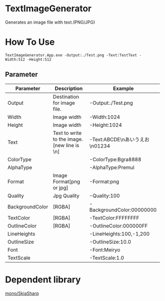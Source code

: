 # TextImageGenerator
Generates an image file with text.(PNG/JPG)

# How To Use
```
TextImageGenerator.App.exe -Output:./Test.png -Text:TestText -Width:512 -Height:512
```

## Parameter
| Parameter | Description | Example |
|---|---|---|
|Output|Destination for image file.|-Output:./Test.png|
|Width|Image width|-Width:1024|
|Height|Image width|-Height:1024|
|Text|Text to write to the image.[new line is \n]|-Text:ABCDE\nあいうえお\n01234|
|ColorType||-ColorType:Bgra8888|
|AlphaType||-AlphaType:Premul|
|Format|Image Format[png or jpg]|-Format:png|
|Quality|Jpg Quality|-Quality:100|
|BackgroundColor|[RGBA]|-BackgroundColor:00000000|
|TextColor|[RGBA]|-TextColor:FFFFFFFF|
|OutlineColor|[RGBA]|-OutlineColor:000000FF|
|LineHeights||-LineHeights:100,-1,200|
|OutlineSize||-OutlineSize:10.0|
|Font||-Font:Meiryo|
|TextScale||-TextScale:1.0|

# Dependent library
[mono/SkiaSharp](https://github.com/mono/SkiaSharp)
